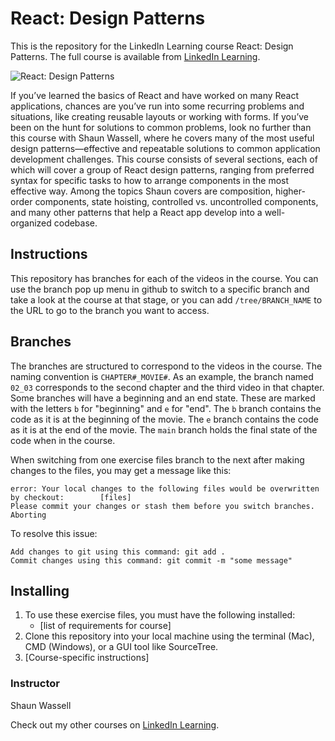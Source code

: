 # React: Design Patterns
This is the repository for the LinkedIn Learning course React: Design Patterns. The full course is available from [LinkedIn Learning][lil-course-url].

![React: Design Patterns][lil-thumbnail-url] 

If you’ve learned the basics of React and have worked on many React applications, chances are you’ve run into some recurring problems and situations, like creating reusable layouts or working with forms. If you’ve been on the hunt for solutions to common problems, look no further than this course with Shaun Wassell, where he covers many of the most useful design patterns—effective and repeatable solutions to common application development challenges. This course consists of several sections, each of which will cover a group of React design patterns, ranging from preferred syntax for specific tasks to how to arrange components in the most effective way. Among the topics Shaun covers are composition, higher-order components, state hoisting, controlled vs. uncontrolled components, and many other patterns that help a React app develop into a well-organized codebase.

## Instructions
This repository has branches for each of the videos in the course. You can use the branch pop up menu in github to switch to a specific branch and take a look at the course at that stage, or you can add `/tree/BRANCH_NAME` to the URL to go to the branch you want to access.

## Branches
The branches are structured to correspond to the videos in the course. The naming convention is `CHAPTER#_MOVIE#`. As an example, the branch named `02_03` corresponds to the second chapter and the third video in that chapter. 
Some branches will have a beginning and an end state. These are marked with the letters `b` for "beginning" and `e` for "end". The `b` branch contains the code as it is at the beginning of the movie. The `e` branch contains the code as it is at the end of the movie. The `main` branch holds the final state of the code when in the course.

When switching from one exercise files branch to the next after making changes to the files, you may get a message like this:

    error: Your local changes to the following files would be overwritten by checkout:        [files]
    Please commit your changes or stash them before you switch branches.
    Aborting

To resolve this issue:
	
    Add changes to git using this command: git add .
	Commit changes using this command: git commit -m "some message"

## Installing
1. To use these exercise files, you must have the following installed:
	- [list of requirements for course]
2. Clone this repository into your local machine using the terminal (Mac), CMD (Windows), or a GUI tool like SourceTree.
3. [Course-specific instructions]


### Instructor

Shaun Wassell 
                            


                            

Check out my other courses on [LinkedIn Learning](https://www.linkedin.com/learning/instructors/shaun-wassell).

[lil-course-url]: https://www.linkedin.com/learning/react-design-patterns
[lil-thumbnail-url]: https://cdn.lynda.com/course/2895130/2895130-1632416406408-16x9.jpg

